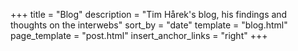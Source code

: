 +++
title = "Blog"
description = "Tim Hårek's blog, his findings and thoughts on the interwebs"
sort_by = "date"
template = "blog.html"
page_template = "post.html"
insert_anchor_links = "right"
+++
